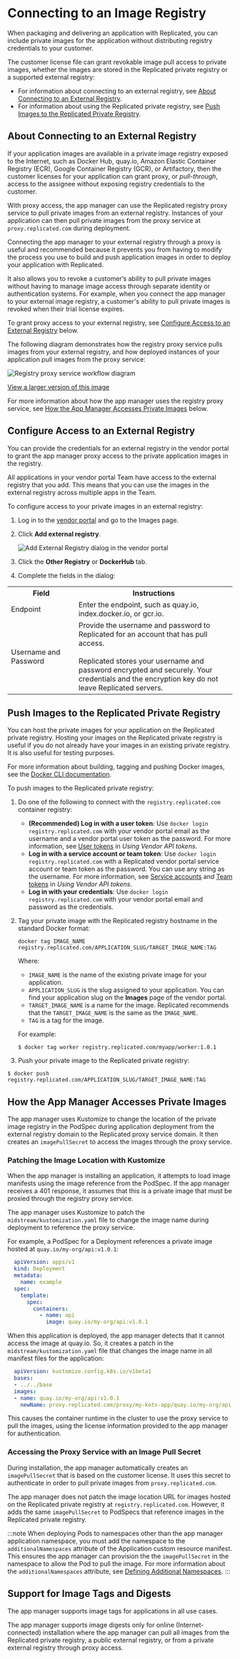 # Connecting to an Image Registry

When packaging and delivering an application with Replicated, you can include private
images for the application without distributing registry credentials
to your customer.

The customer license file can grant revokable image pull access to private images,
whether the images are stored in the Replicated private registry or a supported
external registry:

* For information about connecting to an external registry, see [About Connecting to an External Registry](#about-connecting-to-an-external-registry).
* For information about using the Replicated private registry, see [Push Images to the Replicated Private Registry](#push-images-to-the-replicated-private-registry).

## About Connecting to an External Registry

If your application images are available in a private image registry exposed to the Internet, such as Docker Hub, quay.io, Amazon Elastic Container Registry (ECR), Google Container Registry (GCR), or Artifactory, then the customer licenses for your application can grant proxy, or _pull-through_, access to the assignee without exposing registry credentials to the customer.

With proxy access, the app manager can use the Replicated registry proxy service to pull private images from an external registry. Instances of your application can then pull private images from the proxy service at `proxy.replicated.com` during deployment.

Connecting the app manager to your external registry through a proxy is useful and recommended because it prevents you from having to modify the process you use to build and push application images in order to deploy your application with Replicated.

It also allows you to revoke a customer’s ability to pull private images without having to manage image access through separate identity or authentication systems. For example, when you connect the app manager to your external image registry, a customer's ability to pull private images is revoked when their trial license expires.

To grant proxy access to your external registry, see [Configure Access to an External Registry](#configure-access-to-an-external-registry) below.

The following diagram demonstrates how the registry proxy service pulls images from your external registry, and how deployed instances of your application pull images from the proxy service:

![Registry proxy service workflow diagram](/images/private-registry-diagram.png)

[View a larger version of this image](/images/private-registry-diagram-large.png)

For more information about how the app manager uses the registry proxy service, see [How the App Manager Accesses Private Images](#how-the-app-manager-accesses-private-images) below.

## Configure Access to an External Registry

You can provide the credentials for an external registry in the vendor portal to
grant the app manager proxy access to the private application images in the
registry.

All applications in your vendor portal Team have access to the external registry
that you add. This means that you can use the images in the external registry across
multiple apps in the Team.

To configure access to your private images in an external registry:

1. Log in to the [vendor portal](https://vendor.replicated.com) and go to the Images page.
1. Click **Add external registry**.

   ![Add External Registry dialog in the vendor portal](/images/add-external-registry.png)

1. Click the **Other Registry** or **DockerHub** tab.
1. Complete the fields in the dialog:
<table>
  <tr>
    <th width="30%">Field</th>
    <th width="70%">Instructions</th>
  </tr>
  <tr>
    <td>Endpoint</td>
    <td>Enter the endpoint, such as quay.io, index.docker.io, or gcr.io.</td>
  </tr>
  <tr>
    <td>Username and Password</td>
    <td>Provide the username and password to Replicated for an account that has pull access.<br/><br/>Replicated stores your username and password encrypted and securely. Your credentials and the encryption key do not leave Replicated servers.</td>
  </tr>
</table>


## Push Images to the Replicated Private Registry

You can host the private images for your application on the Replicated private registry. Hosting your images on the Replicated private registry is useful if you do not already have your images in an existing private registry. It is also useful for testing purposes.

For more information about building, tagging and pushing Docker images, see the
[Docker CLI documentation](https://docs.docker.com/engine/reference/commandline/cli/).

To push images to the Replicated private registry:

1. Do one of the following to connect with the `registry.replicated.com` container registry:
   * **(Recommended) Log in with a user token**: Use `docker login registry.replicated.com` with your vendor portal email as the username and a vendor portal user token as the password. For more information, see [User tokens](../reference/replicated-cli-tokens#user-tokens) in _Using Vendor API tokens_.
   * **Log in with a service account or team token**: Use `docker login registry.replicated.com` with a Replicated vendor portal service account or team token as the password. You can use any string as the username. For more information, see [Service accounts](../reference/replicated-cli-tokens#service-accounts) and [Team tokens](../reference/replicated-cli-tokens#team-tokens) in _Using Vendor API tokens_.
   * **Log in with your credentials**: Use `docker login registry.replicated.com` with your vendor portal email and password as the credentials.

1. Tag your private image with the Replicated registry hostname in the standard
Docker format:

   ```
   docker tag IMAGE_NAME registry.replicated.com/APPLICATION_SLUG/TARGET_IMAGE_NAME:TAG
   ```

   Where:
   * `IMAGE_NAME` is the name of the existing private image for your application.
   * `APPLICATION_SLUG` is the slug assigned to your application. You can find your application slug on the **Images** page of the vendor portal.
   * `TARGET_IMAGE_NAME` is a name for the image. Replicated recommends that the `TARGET_IMAGE_NAME` is the same as the `IMAGE_NAME`.
   * `TAG` is a tag for the image.

   For example:

   ```shell
   $ docker tag worker registry.replicated.com/myapp/worker:1.0.1
   ```

1. Push your private image to the Replicated private registry:
  ```shell
  $ docker push registry.replicated.com/APPLICATION_SLUG/TARGET_IMAGE_NAME:TAG
  ```

## How the App Manager Accesses Private Images

The app manager uses Kustomize to change the location of the private image registry
in the PodSpec during application deployment from the external registry domain to
the Replicated proxy service domain.
It then creates an `imagePullSecret` to access the images through the proxy service.

### Patching the Image Location with Kustomize

When the app manager is installing an application, it attempts to load image manifests
using the image reference from the PodSpec. If the app manager receives a 401 response,
it assumes that this is a private image that must be proxied through the
registry proxy service.

The app manager uses Kustomize to patch the `midstream/kustomization.yaml` file to change the image name during deployment to reference the proxy service.

For example, a PodSpec for a Deployment references a private image hosted at `quay.io/my-org/api:v1.0.1`:

```yaml
  apiVersion: apps/v1
  kind: Deployment
  metadata:
    name: example
  spec:
    template:
      spec:
        containers:
          - name: api
            image: quay.io/my-org/api:v1.0.1
```

When this application is deployed, the app manager detects that it cannot access
the image at quay.io. So, it creates a patch in the `midstream/kustomization.yaml`
file that changes the image name in all manifest files for the application:

```yaml
  apiVersion: kustomize.config.k8s.io/v1beta1
  bases:
  - ../../base
  images:
  - name: quay.io/my-org/api:v1.0.1
    newName: proxy.replicated.com/proxy/my-kots-app/quay.io/my-org/api
```

This causes the container runtime in the cluster to use the proxy service to pull the images,
using the license information provided to the app manager for authentication.


### Accessing the Proxy Service with an Image Pull Secret

During installation, the app manager automatically creates an `imagePullSecret`
that is based on the customer license. It uses this secret to authenticate in order to
pull private images from `proxy.replicated.com`.

The app manager does not patch the image location URL for images hosted on the Replicated private registry
at `registry.replicated.com`. However, it adds the same `imagePullSecret` to
PodSpecs that reference images in the Replicated private registry.

:::note
When deploying Pods to namespaces other than the app manager application namespace, you must add the namespace to the `additionalNamespaces` attribute of the Application custom resource manifest.
This ensures the app manager can provision the the `imagePullSecret` in the namespace to allow the Pod to pull the image.
For more information about the `additionalNamespaces` attribute, see [Defining Additional Namespaces](operator-defining-additional-namespaces).
:::


## Support for Image Tags and Digests

The app manager supports image tags for applications in all use cases.

The app manager supports image digests only for online (Internet-connected) installation where the app manager can pull all images from the Replicated private registry, a public external registry, or from a private external registry through proxy access.
